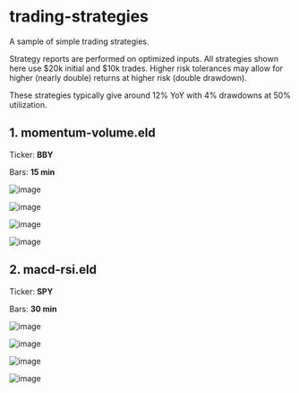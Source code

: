 # trading-strategies
A sample of simple trading strategies.

Strategy reports are performed on optimized inputs. All strategies shown here use $20k initial and $10k trades. Higher risk tolerances may allow for higher (nearly double) returns at higher risk (double drawdown).

These strategies typically give around 12% YoY with 4% drawdowns at 50% utilization.

## 1. momentum-volume.eld

Ticker: **BBY**

Bars: **15 min**

![image](https://github.com/Phangzs/trading-strategies/assets/41846897/a4370ad3-678a-4a75-ba36-f3a71761530d)

![image](https://github.com/Phangzs/trading-strategies/assets/41846897/c3cb38ff-152f-423b-b1f5-86714d9904f8)

![image](https://github.com/Phangzs/trading-strategies/assets/41846897/505e323a-daff-4260-ad50-958fa77800f7)

![image](https://github.com/Phangzs/trading-strategies/assets/41846897/aa8d535e-1f1f-4463-9b8c-b892a2237e52)


## 2. macd-rsi.eld

Ticker: **SPY**

Bars: **30 min**

![image](https://github.com/Phangzs/trading-strategies/assets/41846897/e74a3920-63b9-4c3c-a207-bc74e48c9fb8)

![image](https://github.com/Phangzs/trading-strategies/assets/41846897/b9200676-0e78-4de9-a894-b3f2b7c55fd4)

![image](https://github.com/Phangzs/trading-strategies/assets/41846897/598b0c85-20e4-4cbe-a1a9-62a7717a235e)

![image](https://github.com/Phangzs/trading-strategies/assets/41846897/6f008105-a39d-43f8-ad6c-c3e2e4daae31)
